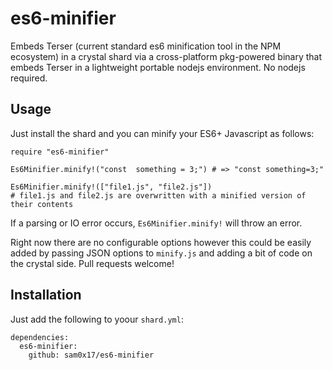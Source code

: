 # es6-minifier
Embeds Terser (current standard es6 minification tool in the NPM ecosystem) in
a crystal shard via a cross-platform pkg-powered binary that embeds Terser
in a lightweight portable nodejs environment. No nodejs required.

## Usage

Just install
the shard and you can minify your ES6+ Javascript as follows:

```crystal
require "es6-minifier"

Es6Minifier.minify!("const  something = 3;") # => "const something=3;"

Es6Minifier.minify!(["file1.js", "file2.js"])
# file1.js and file2.js are overwritten with a minified version of their contents
```

If a parsing or IO error occurs, `Es6Minifier.minify!` will throw an error.

Right now there are no configurable options however this could be easily
added by passing JSON options to `minify.js` and adding a bit of code
on the crystal side. Pull requests welcome!

## Installation

Just add the following to yoour `shard.yml`:
```
dependencies:
  es6-minifier:
    github: sam0x17/es6-minifier
```
